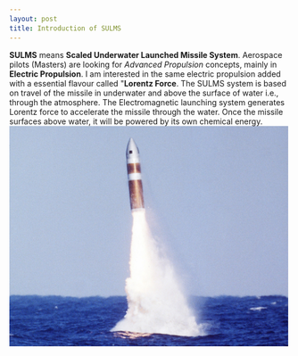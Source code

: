 ```yaml
---
layout: post
title: Introduction of SULMS
---
```

**SULMS** means **Scaled Underwater Launched Missile System**. Aerospace pilots (Masters) are looking for *Advanced Propulsion* concepts, mainly in **Electric Propulsion**. I am interested in the same electric propulsion added with a essential flavour called "**Lorentz Force**. 
The SULMS system is based on travel of the missile in underwater and above the surface of water i.e., through the atmosphere. The Electromagnetic launching system generates Lorentz force to accelerate the missile through the water. Once the missile surfaces above water, it will be powered by its own chemical energy.
<img src= "/images/sulms/K-15 missilejpg.jpg" width="500px">
